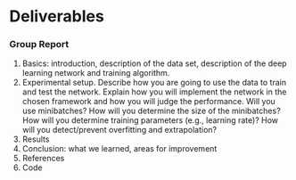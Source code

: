 # Deliverables

### Group Report
1. Basics:  introduction, description of the data set, description of the deep learning network and training algorithm. 
2. Experimental setup. Describe how you are going to use the data to train and test the network. Explain how you will implement the network in the chosen framework and how you will judge the performance. Will you use minibatches? How will you determine the size of the minibatches? How will you determine training parameters (e.g., learning rate)? How will you detect/prevent overfitting and extrapolation?
3. Results
4. Conclusion:  what we learned, areas for improvement
5. References
6. Code

